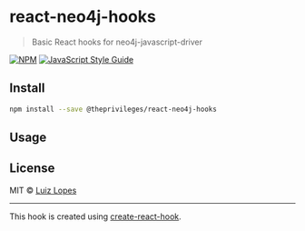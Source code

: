 # react-neo4j-hooks

> Basic React hooks for neo4j-javascript-driver

[![NPM](https://img.shields.io/npm/v/react-neo4j-hooks.svg)](https://www.npmjs.com/package/@theprivileges/react-neo4j-hooks) [![JavaScript Style Guide](https://img.shields.io/badge/code_style-standard-brightgreen.svg)](https://standardjs.com)

## Install

```bash
npm install --save @theprivileges/react-neo4j-hooks
```

## Usage


## License

MIT © [Luiz Lopes](https://github.com/theprivileges)

---

This hook is created using [create-react-hook](https://github.com/hermanya/create-react-hook).
